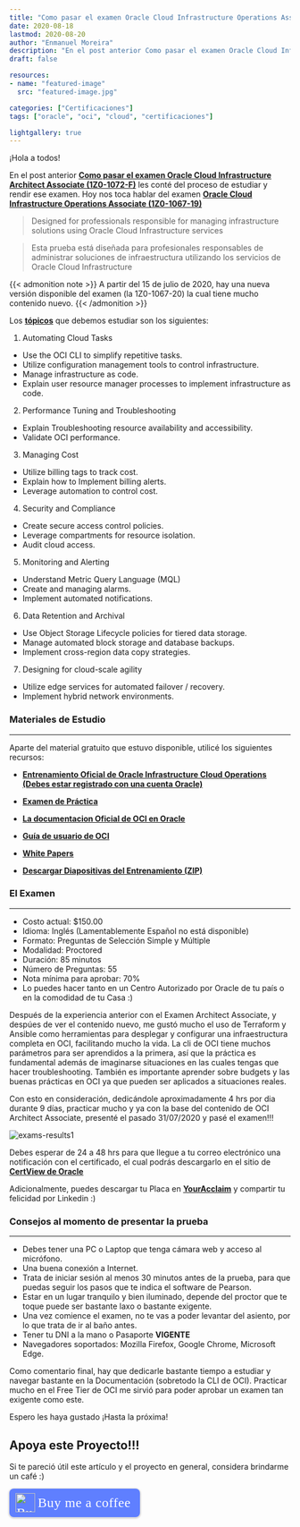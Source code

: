 ```yaml
---
title: "Como pasar el examen Oracle Cloud Infrastructure Operations Associate (1Z0-1067-19)"
date: 2020-08-18
lastmod: 2020-08-20
author: "Enmanuel Moreira"
description: "En el post anterior Como pasar el examen Oracle Cloud Infrastructure Architect Associate (1Z0-1072-F) les conté del proceso de estudiar y rendir ese examen. Hoy nos toca hablar del examen Oracle Cloud Infrastructure Operations Associate (1Z0-1067-19)"
draft: false

resources:
- name: "featured-image"
  src: "featured-image.jpg"

categories: ["Certificaciones"]
tags: ["oracle", "oci", "cloud", "certificaciones"]

lightgallery: true
---
```


<!--more-->

¡Hola a todos!

En el post anterior **[Como pasar el examen Oracle Cloud Infrastructure Architect Associate (1Z0-1072-F)](https://itsimplenow.com/como-pasar-examen-oracle-cloud-infrastructure-architect-associate/)** les conté del proceso de estudiar y rendir ese examen. Hoy nos toca hablar del examen **[Oracle Cloud Infrastructure Operations Associate (1Z0-1067-19)](https://www.oracle.com/cloud/iaas/training/operations.html)**  

> Designed for professionals responsible for managing infrastructure solutions using Oracle Cloud Infrastructure services

> Esta prueba está diseñada para profesionales responsables de administrar soluciones de infraestructura utilizando los servicios de Oracle Cloud Infrastructure

{{< admonition note >}}
A partir del 15 de julio de 2020, hay una nueva versión disponible del examen (la 1Z0-1067-20) la cual tiene mucho contenido nuevo.
{{< /admonition >}}

Los **[tópicos](https://www.oracle.com/a/ocom/docs/oci-operations-associate-certification-2020-study-guide.pdf)** que debemos estudiar son los siguientes:  

1. Automating Cloud Tasks

* Use the OCI CLI to simplify repetitive tasks.
* Utilize configuration management tools to control infrastructure.
* Manage infrastructure as code.
* Explain user resource manager processes to implement infrastructure as code.

2. Performance Tuning and Troubleshooting

* Explain Troubleshooting resource availability and accessibility.
* Validate OCI performance.

3. Managing Cost

* Utilize billing tags to track cost.
* Explain how to Implement billing alerts.
* Leverage automation to control cost.

4. Security and Compliance

* Create secure access control policies.
* Leverage compartments for resource isolation.
* Audit cloud access.

5. Monitoring and Alerting

* Understand Metric Query Language (MQL)
* Create and managing alarms.
* Implement automated notifications.

6. Data Retention and Archival

* Use Object Storage Lifecycle policies for tiered data storage.
* Manage automated block storage and database backups.
* Implement cross-region data copy strategies.

7. Designing for cloud-scale agility

* Utilize edge services for automated failover / recovery.
* Implement hybrid network environments.

### Materiales de Estudio

***

Aparte del material gratuito que estuvo disponible, utilicé los siguientes recursos:  

- **[Entrenamiento Oficial de Oracle Infrastructure Cloud Operations (Debes estar registrado con una cuenta Oracle)](https://learn.oracle.com/ols/learning-path/managing-cloud-operations/35644/60972?xd_co_f=Mjc2NzJkMTExYzlhODQyNTcxZTE1NzkyNTAyNzgzMjQ=)**

- **[Examen de Práctica](http://oukc.oracle.com/public/redir.html?type=player&offid=2481913383)**

- **[La documentacion Oficial de OCI en Oracle](https://docs.cloud.oracle.com/es-ww/iaas/Content/home.htm)**  

- **[Guía de usuario de OCI](https://docs.cloud.oracle.com/en-us/iaas/pdf/ug/OCI_User_Guide.pdf)**  

- **[White Papers](https://docs.cloud.oracle.com/iaas/Content/General/Reference/aqswhitepapers.htm)**  

- **[Descargar Diapositivas del Entrenamiento (ZIP)](https://download.oracle.com/ocomdocs/global/OCI-Operations-Associate-Cert-Content.zip)**  

### El Examen

***

- Costo actual: $150.00  
- Idioma: Inglés (Lamentablemente Español no está disponible)  
- Formato: Preguntas de Selección Simple y Múltiple  
- Modalidad: Proctored  
- Duración: 85 minutos  
- Número de Preguntas: 55  
- Nota mínima para aprobar: 70%  
- Lo puedes hacer tanto en un Centro Autorizado por Oracle de tu país o en la comodidad de tu Casa :)  

Después de la experiencia anterior con el Examen Architect Associate, y despúes de ver el contenido nuevo, me gustó mucho el uso de Terraform y Ansible como herramientas para desplegar y configurar una infraestructura completa en OCI, facilitando mucho la vida. La cli de OCI tiene muchos parámetros para ser aprendidos a la primera, así que la práctica es fundamental además de imaginarse situaciones en las cuales tengas que hacer troubleshooting. También es importante aprender sobre budgets y las buenas prácticas en OCI ya que pueden ser aplicados a situaciones reales.  

Con esto en consideración, dedicándole aproximadamente 4 hrs por dia durante 9 días, practicar mucho y ya con la base del contenido de OCI Architect Associate, presenté el pasado 31/07/2020 y pasé el examen!!!  

![exams-results1](/images/oci-cloud-operations/exam-score-report-1.png "Exam Score 31/07/2020")

Debes esperar de 24 a 48 hrs para que llegue a tu correo electrónico una notificación con el certificado, el cual podrás descargarlo en el sitio de **[CertView de Oracle](https://certview.oracle.com/)**  

Adicionalmente, puedes descargar tu Placa en **[YourAcclaim](https://www.youracclaim.com/)** y compartir tu felicidad por Linkedin :)  

### Consejos al momento de presentar la prueba

***

- Debes tener una PC o Laptop que tenga cámara web y acceso al micrófono.  
- Una buena conexión a Internet.  
- Trata de iniciar sesión al menos 30 minutos antes de la prueba, para que puedas seguir los pasos que te indica el software de Pearson.  
- Estar en un lugar tranquilo y bien iluminado, depende del proctor que te toque puede ser bastante laxo o bastante exigente.  
- Una vez comience el examen, no te vas a poder levantar del asiento, por lo que trata de ir al baño antes.  
- Tener tu DNI a la mano o Pasaporte **VIGENTE**  
- Navegadores soportados: Mozilla Firefox, Google Chrome, Microsoft Edge.  

Como comentario final, hay que dedicarle bastante tiempo a estudiar y navegar bastante en la Documentación (sobretodo la CLI de OCI). Practicar mucho en el Free Tier de OCI me sirvió para poder aprobar un examen tan exigente como este.  

Espero les haya gustado ¡Hasta la próxima!

## Apoya este Proyecto!!!

Si te pareció útil este artículo y el proyecto en general, considera brindarme un café :)

<style>.bmc-button img{height: 34px !important;width: 35px !important;margin-bottom: 1px !important;box-shadow: none !important;border: none !important;vertical-align: middle !important;}.bmc-button{padding: 7px 15px 7px 10px !important;line-height: 35px !important;height:51px !important;text-decoration: none !important;display:inline-flex !important;color:#ffffff !important;background-color:#5F7FFF !important;border-radius: 8px !important;border: 1px solid transparent !important;font-size: 24px !important;letter-spacing: 0.6px !important;box-shadow: 0px 1px 2px rgba(190, 190, 190, 0.5) !important;-webkit-box-shadow: 0px 1px 2px 2px rgba(190, 190, 190, 0.5) !important;margin: 0 auto !important;font-family:'Cookie', cursive !important;-webkit-box-sizing: border-box !important;box-sizing: border-box !important;}.bmc-button:hover, .bmc-button:active, .bmc-button:focus {-webkit-box-shadow: 0px 1px 2px 2px rgba(190, 190, 190, 0.5) !important;text-decoration: none !important;box-shadow: 0px 1px 2px 2px rgba(190, 190, 190, 0.5) !important;opacity: 0.85 !important;color:#ffffff !important;}</style><link href="https://fonts.googleapis.com/css?family=Cookie" rel="stylesheet"><a class="bmc-button" target="_blank" href="https://www.buymeacoffee.com/enmanuelmoreira"><img src="https://cdn.buymeacoffee.com/buttons/bmc-new-btn-logo.svg" alt="Buy me a coffee"><span style="margin-left:5px;font-size:24px !important;">Buy me a coffee</span></a>
